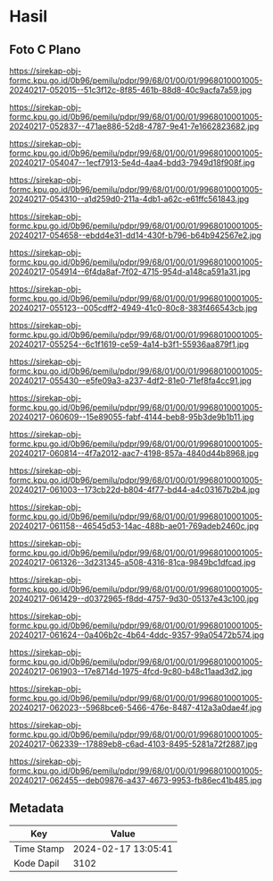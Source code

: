 # Hasil

## Foto C Plano

https://sirekap-obj-formc.kpu.go.id/0b96/pemilu/pdpr/99/68/01/00/01/9968010001005-20240217-052015--51c3f12c-8f85-461b-88d8-40c9acfa7a59.jpg

https://sirekap-obj-formc.kpu.go.id/0b96/pemilu/pdpr/99/68/01/00/01/9968010001005-20240217-052837--471ae886-52d8-4787-9e41-7e1662823682.jpg

https://sirekap-obj-formc.kpu.go.id/0b96/pemilu/pdpr/99/68/01/00/01/9968010001005-20240217-054047--1ecf7913-5e4d-4aa4-bdd3-7949d18f908f.jpg

https://sirekap-obj-formc.kpu.go.id/0b96/pemilu/pdpr/99/68/01/00/01/9968010001005-20240217-054310--a1d259d0-211a-4db1-a62c-e61ffc561843.jpg

https://sirekap-obj-formc.kpu.go.id/0b96/pemilu/pdpr/99/68/01/00/01/9968010001005-20240217-054658--ebdd4e31-dd14-430f-b796-b64b942567e2.jpg

https://sirekap-obj-formc.kpu.go.id/0b96/pemilu/pdpr/99/68/01/00/01/9968010001005-20240217-054914--6f4da8af-7f02-4715-954d-a148ca591a31.jpg

https://sirekap-obj-formc.kpu.go.id/0b96/pemilu/pdpr/99/68/01/00/01/9968010001005-20240217-055123--005cdff2-4949-41c0-80c8-383f466543cb.jpg

https://sirekap-obj-formc.kpu.go.id/0b96/pemilu/pdpr/99/68/01/00/01/9968010001005-20240217-055254--6c1f1619-ce59-4a14-b3f1-55936aa879f1.jpg

https://sirekap-obj-formc.kpu.go.id/0b96/pemilu/pdpr/99/68/01/00/01/9968010001005-20240217-055430--e5fe09a3-a237-4df2-81e0-71ef8fa4cc91.jpg

https://sirekap-obj-formc.kpu.go.id/0b96/pemilu/pdpr/99/68/01/00/01/9968010001005-20240217-060609--15e89055-fabf-4144-beb8-95b3de9b1b11.jpg

https://sirekap-obj-formc.kpu.go.id/0b96/pemilu/pdpr/99/68/01/00/01/9968010001005-20240217-060814--4f7a2012-aac7-4198-857a-4840d44b8968.jpg

https://sirekap-obj-formc.kpu.go.id/0b96/pemilu/pdpr/99/68/01/00/01/9968010001005-20240217-061003--173cb22d-b804-4f77-bd44-a4c03167b2b4.jpg

https://sirekap-obj-formc.kpu.go.id/0b96/pemilu/pdpr/99/68/01/00/01/9968010001005-20240217-061158--46545d53-14ac-488b-ae01-769adeb2460c.jpg

https://sirekap-obj-formc.kpu.go.id/0b96/pemilu/pdpr/99/68/01/00/01/9968010001005-20240217-061326--3d231345-a508-4316-81ca-9849bc1dfcad.jpg

https://sirekap-obj-formc.kpu.go.id/0b96/pemilu/pdpr/99/68/01/00/01/9968010001005-20240217-061429--d0372965-f8dd-4757-9d30-05137e43c100.jpg

https://sirekap-obj-formc.kpu.go.id/0b96/pemilu/pdpr/99/68/01/00/01/9968010001005-20240217-061624--0a406b2c-4b64-4ddc-9357-99a05472b574.jpg

https://sirekap-obj-formc.kpu.go.id/0b96/pemilu/pdpr/99/68/01/00/01/9968010001005-20240217-061903--17e8714d-1975-4fcd-9c80-b48c11aad3d2.jpg

https://sirekap-obj-formc.kpu.go.id/0b96/pemilu/pdpr/99/68/01/00/01/9968010001005-20240217-062023--5968bce6-5466-476e-8487-412a3a0dae4f.jpg

https://sirekap-obj-formc.kpu.go.id/0b96/pemilu/pdpr/99/68/01/00/01/9968010001005-20240217-062339--17889eb8-c6ad-4103-8495-5281a72f2887.jpg

https://sirekap-obj-formc.kpu.go.id/0b96/pemilu/pdpr/99/68/01/00/01/9968010001005-20240217-062455--deb09876-a437-4673-9953-fb86ec41b485.jpg


## Metadata

| Key        | Value               |
| ---------- | ------------------- |
| Time Stamp | 2024-02-17 13:05:41 |
| Kode Dapil | 3102                |



